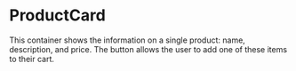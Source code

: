# ProductCard

This container shows the information on a single product: name, description, and price. The button allows the user to add one of these items to their cart.
